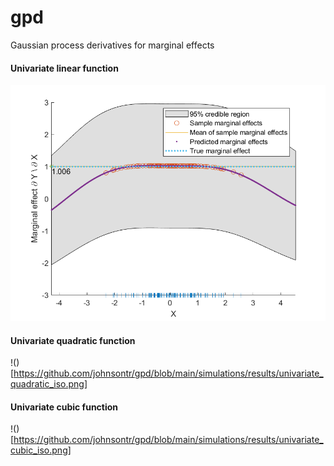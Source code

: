 # gpd
 Gaussian process derivatives for marginal effects

#### Univariate linear function
![](https://github.com/johnsontr/gpd/blob/main/simulations/results/univariate_linear_iso.png)

#### Univariate quadratic function
!()[https://github.com/johnsontr/gpd/blob/main/simulations/results/univariate_quadratic_iso.png]

#### Univariate cubic function
!()[https://github.com/johnsontr/gpd/blob/main/simulations/results/univariate_cubic_iso.png]

